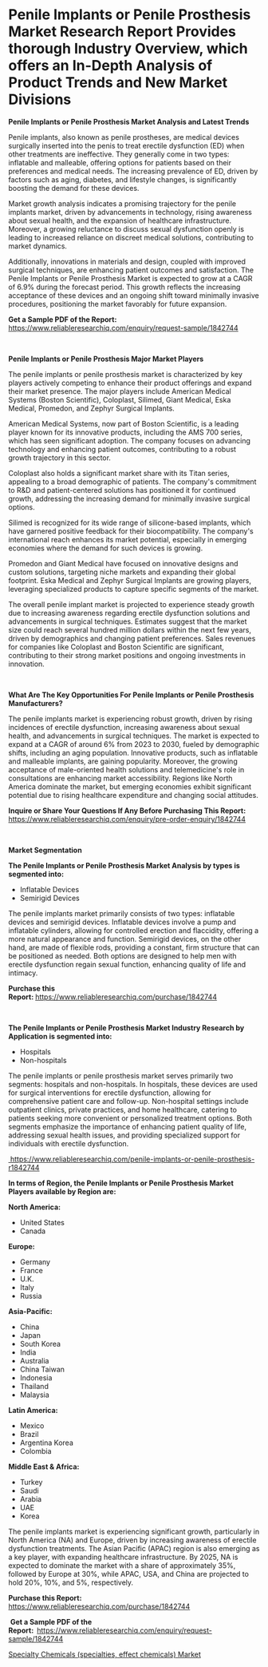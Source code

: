 <p><h1>Penile Implants or Penile Prosthesis Market Research Report Provides thorough Industry Overview, which offers an In-Depth Analysis of Product Trends and New Market Divisions</h1></p><p><strong>Penile Implants or Penile Prosthesis Market Analysis and Latest Trends</strong></p>
<p><p>Penile implants, also known as penile prostheses, are medical devices surgically inserted into the penis to treat erectile dysfunction (ED) when other treatments are ineffective. They generally come in two types: inflatable and malleable, offering options for patients based on their preferences and medical needs. The increasing prevalence of ED, driven by factors such as aging, diabetes, and lifestyle changes, is significantly boosting the demand for these devices.</p><p>Market growth analysis indicates a promising trajectory for the penile implants market, driven by advancements in technology, rising awareness about sexual health, and the expansion of healthcare infrastructure. Moreover, a growing reluctance to discuss sexual dysfunction openly is leading to increased reliance on discreet medical solutions, contributing to market dynamics.</p><p>Additionally, innovations in materials and design, coupled with improved surgical techniques, are enhancing patient outcomes and satisfaction. The Penile Implants or Penile Prosthesis Market is expected to grow at a CAGR of 6.9% during the forecast period. This growth reflects the increasing acceptance of these devices and an ongoing shift toward minimally invasive procedures, positioning the market favorably for future expansion.</p></p>
<p><strong>Get a Sample PDF of the Report:&nbsp;</strong> <a href="https://www.reliableresearchiq.com/enquiry/request-sample/1842744?utm_campaign=3500&utm_medium=2&utm_source=Github&utm_content=ia&utm_term=26032025&utm_id=penile-implants-or-penile-prosthesis">https://www.reliableresearchiq.com/enquiry/request-sample/1842744</a></p>
<p>&nbsp;</p>
<p><strong>Penile Implants or Penile Prosthesis Major Market Players</strong></p>
<p><p>The penile implants or penile prosthesis market is characterized by key players actively competing to enhance their product offerings and expand their market presence. The major players include American Medical Systems (Boston Scientific), Coloplast, Silimed, Giant Medical, Eska Medical, Promedon, and Zephyr Surgical Implants.</p><p>American Medical Systems, now part of Boston Scientific, is a leading player known for its innovative products, including the AMS 700 series, which has seen significant adoption. The company focuses on advancing technology and enhancing patient outcomes, contributing to a robust growth trajectory in this sector.</p><p>Coloplast also holds a significant market share with its Titan series, appealing to a broad demographic of patients. The company's commitment to R&D and patient-centered solutions has positioned it for continued growth, addressing the increasing demand for minimally invasive surgical options.</p><p>Silimed is recognized for its wide range of silicone-based implants, which have garnered positive feedback for their biocompatibility. The company's international reach enhances its market potential, especially in emerging economies where the demand for such devices is growing.</p><p>Promedon and Giant Medical have focused on innovative designs and custom solutions, targeting niche markets and expanding their global footprint. Eska Medical and Zephyr Surgical Implants are growing players, leveraging specialized products to capture specific segments of the market.</p><p>The overall penile implant market is projected to experience steady growth due to increasing awareness regarding erectile dysfunction solutions and advancements in surgical techniques. Estimates suggest that the market size could reach several hundred million dollars within the next few years, driven by demographics and changing patient preferences. Sales revenues for companies like Coloplast and Boston Scientific are significant, contributing to their strong market positions and ongoing investments in innovation.</p></p>
<p>&nbsp;</p>
<p><strong>What Are The Key Opportunities For Penile Implants or Penile Prosthesis Manufacturers?</strong></p>
<p><p>The penile implants market is experiencing robust growth, driven by rising incidences of erectile dysfunction, increasing awareness about sexual health, and advancements in surgical techniques. The market is expected to expand at a CAGR of around 6% from 2023 to 2030, fueled by demographic shifts, including an aging population. Innovative products, such as inflatable and malleable implants, are gaining popularity. Moreover, the growing acceptance of male-oriented health solutions and telemedicine's role in consultations are enhancing market accessibility. Regions like North America dominate the market, but emerging economies exhibit significant potential due to rising healthcare expenditure and changing social attitudes.</p></p>
<p><strong>Inquire or Share Your Questions If Any Before Purchasing This Report:</strong> <a href="https://www.reliableresearchiq.com/enquiry/pre-order-enquiry/1842744?utm_campaign=3500&utm_medium=2&utm_source=Github&utm_content=ia&utm_term=26032025&utm_id=penile-implants-or-penile-prosthesis">https://www.reliableresearchiq.com/enquiry/pre-order-enquiry/1842744</a></p>
<p>&nbsp;</p>
<p><strong>Market Segmentation</strong></p>
<p><strong>The Penile Implants or Penile Prosthesis Market Analysis by types is segmented into:</strong></p>
<p><ul><li>Inflatable Devices</li><li>Semirigid Devices</li></ul></p>
<p><p>The penile implants market primarily consists of two types: inflatable devices and semirigid devices. Inflatable devices involve a pump and inflatable cylinders, allowing for controlled erection and flaccidity, offering a more natural appearance and function. Semirigid devices, on the other hand, are made of flexible rods, providing a constant, firm structure that can be positioned as needed. Both options are designed to help men with erectile dysfunction regain sexual function, enhancing quality of life and intimacy.</p></p>
<p><strong>Purchase this Report:&nbsp;</strong><a href="https://www.reliableresearchiq.com/purchase/1842744?utm_campaign=3500&utm_medium=2&utm_source=Github&utm_content=ia&utm_term=26032025&utm_id=penile-implants-or-penile-prosthesis">https://www.reliableresearchiq.com/purchase/1842744</a></p>
<p>&nbsp;</p>
<p><strong>The Penile Implants or Penile Prosthesis Market Industry Research by Application is segmented into:</strong></p>
<p><ul><li>Hospitals</li><li>Non-hospitals</li></ul></p>
<p><p>The penile implants or penile prosthesis market serves primarily two segments: hospitals and non-hospitals. In hospitals, these devices are used for surgical interventions for erectile dysfunction, allowing for comprehensive patient care and follow-up. Non-hospital settings include outpatient clinics, private practices, and home healthcare, catering to patients seeking more convenient or personalized treatment options. Both segments emphasize the importance of enhancing patient quality of life, addressing sexual health issues, and providing specialized support for individuals with erectile dysfunction.</p></p>
<p><a href="https://www.reliableresearchiq.com/penile-implants-or-penile-prosthesis-r1842744?utm_campaign=3500&utm_medium=2&utm_source=Github&utm_content=ia&utm_term=26032025&utm_id=penile-implants-or-penile-prosthesis">&nbsp;https://www.reliableresearchiq.com/penile-implants-or-penile-prosthesis-r1842744</a></p>
<p><strong>In terms of Region, the Penile Implants or Penile Prosthesis Market Players available by Region are:</strong></p>
<p>
    <p> <strong> North America: </strong>
        <ul>
            <li>United States</li>
            <li>Canada</li>
        </ul>
        </p> 
    <p> <strong> Europe: </strong>
        <ul>
            <li>Germany</li>
            <li>France</li>
            <li>U.K.</li>
            <li>Italy</li>
            <li>Russia</li>
        </ul>
        </p> 
    <p> <strong> Asia-Pacific: </strong>
        <ul>
            <li>China</li>
            <li>Japan</li>
            <li>South Korea</li>
            <li>India</li>
            <li>Australia</li>
            <li>China Taiwan</li>
            <li>Indonesia</li>
            <li>Thailand</li>
            <li>Malaysia</li>
        </ul>
        </p> 
    <p> <strong> Latin America: </strong>
        <ul>
            <li>Mexico</li>
            <li>Brazil</li>
            <li>Argentina Korea</li>
            <li>Colombia</li>
        </ul>
        </p> 
    <p> <strong> Middle East & Africa: </strong>
        <ul>
            <li>Turkey</li>
            <li>Saudi</li>
            <li>Arabia</li>
            <li>UAE</li>
            <li>Korea</li>
        </ul>
    </p>
    </p>
<p><p>The penile implants market is experiencing significant growth, particularly in North America (NA) and Europe, driven by increasing awareness of erectile dysfunction treatments. The Asian Pacific (APAC) region is also emerging as a key player, with expanding healthcare infrastructure. By 2025, NA is expected to dominate the market with a share of approximately 35%, followed by Europe at 30%, while APAC, USA, and China are projected to hold 20%, 10%, and 5%, respectively.</p></p>
<p><strong>Purchase this Report: </strong><a href="https://www.reliableresearchiq.com/purchase/1842744?utm_campaign=3500&utm_medium=2&utm_source=Github&utm_content=ia&utm_term=26032025&utm_id=penile-implants-or-penile-prosthesis">https://www.reliableresearchiq.com/purchase/1842744</a></p>
<p>&nbsp;<strong>Get a Sample PDF of the Report:&nbsp;&nbsp;</strong><a href="https://www.reliableresearchiq.com/enquiry/request-sample/1842744?utm_campaign=3500&utm_medium=2&utm_source=Github&utm_content=ia&utm_term=26032025&utm_id=penile-implants-or-penile-prosthesis">https://www.reliableresearchiq.com/enquiry/request-sample/1842744</a></p>
<p><strong></strong></p>
<p><p><a href="https://github.com/chaiszepkadk/Market-Research-Report-List-1/blob/main/specialty-chemicals-specialties-effect-chemicals-market.md?utm_campaign=3500&utm_medium=2&utm_source=Github&utm_content=ia&utm_term=26032025&utm_id=penile-implants-or-penile-prosthesis">Specialty Chemicals (specialties, effect chemicals) Market</a></p></p>